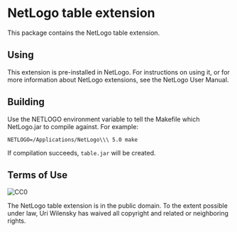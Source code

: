 # NetLogo table extension

This package contains the NetLogo table extension.

## Using

This extension is pre-installed in NetLogo. For instructions on using it, or for more information about NetLogo extensions, see the NetLogo User Manual.

## Building

Use the NETLOGO environment variable to tell the Makefile which NetLogo.jar to compile against.  For example:

    NETLOGO=/Applications/NetLogo\\\ 5.0 make

If compilation succeeds, `table.jar` will be created.

## Terms of Use

![CC0](http://i.creativecommons.org/p/zero/1.0/88x31.png)

The NetLogo table extension is in the public domain.  To the extent possible under law, Uri Wilensky has waived all copyright and related or neighboring rights.
